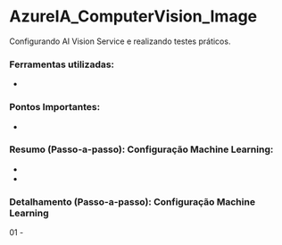 # AzureIA_ComputerVision_Image
Configurando AI Vision Service e realizando testes práticos.


### Ferramentas utilizadas:

- 

### Pontos Importantes:

 - 

### Resumo (Passo-a-passo): Configuração Machine Learning:

 - 
 - 

### Detalhamento (Passo-a-passo): Configuração Machine Learning

01 - 
